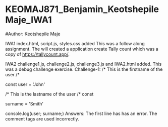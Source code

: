 # KEOMAJ871_Benjamin_KeotshepileMaje_IWA1
#Author: Keotshepile Maje

IWA1
index.html, script.js, styles.css added
This was a follow along assignment. The will created a application create Tally count which was a copy of  https://tallycount.app/.

IWA2
challenge1.js, challenge2.js, challenge3.js and IWA2.html added.
This was a debug challenge exercise.
Challenge-1: 
/* This is the firstname of the user /*

const user = 'John'

/* This is the lastname of the user /* const 

surname = 'Smith'

console.log(user; surname;)
Answers:
The first line has has an error. The comment tags are used incorrectly.



